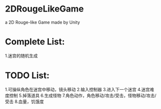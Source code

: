 # 2DRougeLikeGame
a 2D Rouge-like Game made by Unity

# Complete List:
1.迷宫的随机生成

# TODO List:
1.可操纵角色在迷宫中移动，镜头移动
2.输入控制器
3.进入下一个迷宫
4.迷宫难度控制
5.掉落道具
6.生成怪物
7.角色动作，角色移动/攻击/受击，怪物移动/攻击/受击
8.血量，饥饿度
